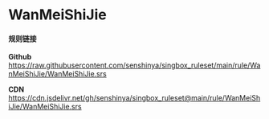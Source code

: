# WanMeiShiJie

#### 规则链接

**Github**
https://raw.githubusercontent.com/senshinya/singbox_ruleset/main/rule/WanMeiShiJie/WanMeiShiJie.srs

**CDN**
https://cdn.jsdelivr.net/gh/senshinya/singbox_ruleset@main/rule/WanMeiShiJie/WanMeiShiJie.srs